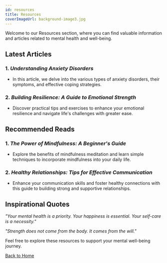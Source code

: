 ```yaml
---
id: resources
title: Resources
coverImageUrl: background-image3.jpg
---
```


Welcome to our Resources section, where you can find valuable information and articles related to mental health and well-being.

## Latest Articles

### 1. _Understanding Anxiety Disorders_

-   In this article, we delve into the various types of anxiety disorders, their symptoms, and effective coping strategies.

### 2. _Building Resilience: A Guide to Emotional Strength_

-   Discover practical tips and exercises to enhance your emotional resilience and navigate life's challenges with greater ease.

## Recommended Reads

### 1. _The Power of Mindfulness: A Beginner's Guide_

-   Explore the benefits of mindfulness meditation and learn simple techniques to incorporate mindfulness into your daily life.

### 2. _Healthy Relationships: Tips for Effective Communication_

-   Enhance your communication skills and foster healthy connections with this guide to building strong and supportive relationships.

## Inspirational Quotes

_"Your mental health is a priority. Your happiness is essential. Your self-care is a necessity."_

_"Strength does not come from the body. It comes from the will."_

Feel free to explore these resources to support your mental well-being journey.

[Back to Home](#)
